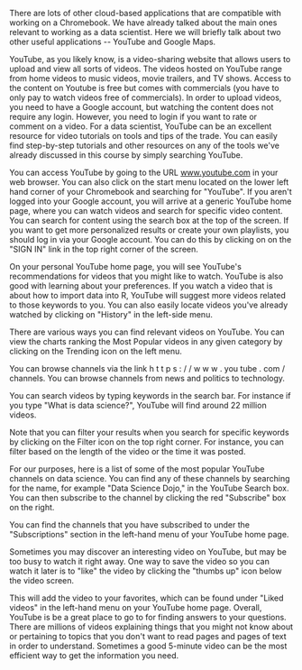 There are lots of other cloud-based applications that are compatible with working on a Chromebook.  We have already talked about the main ones relevant to working as a data scientist.  Here we will briefly talk about two other useful applications -- YouTube and Google Maps.  

YouTube, as you likely know, is a video-sharing website that allows users to upload and view all sorts of videos.  The videos hosted on YouTube range from home videos to music videos, movie trailers, and TV shows. Access to the content on Youtube is free but comes with commercials (you have to only pay to watch videos free of commercials). In order to upload videos, you need to have a Google account, but watching the content does not require any login. However, you need to login if you want to rate or comment on a video.  For a data scientist, YouTube can be an excellent resource for video tutorials on tools and tips of the trade.  You can easily find step-by-step tutorials and other resources on any of the tools we've already discussed in this course by simply searching YouTube.

You can access YouTube by going to the URL www.youtube.com in your web browser.  You can also click on the start menu located on the lower left hand corner of your Chromebook and searching for "YouTube".  If you aren't logged into your Google account, you will arrive at a generic YouTube home page, where you can watch videos and search for specific video content.  You can search for content using the search box at the top of the screen.  If you want to get more personalized results or create your own playlists, you should log in via your Google account.  You can do this by clicking on on the "SIGN IN" link in the top right corner of the screen.

On your personal YouTube home page, you will see YouTube's recommendations for videos that you might like to watch.  YouTube is also good with learning about your preferences. If you watch a video that is about how to import data into R, YouTube will suggest more videos related to those keywords to you.  You can also easily locate videos you've already watched by clicking on "History" in the left-side menu. 

There are various ways you can find relevant videos on YouTube.  You can view the charts ranking the Most Popular videos in any given category by clicking on the Trending icon on the left menu.

You can browse channels via the link h t t p s : / / w w w . you tube . com / channels. You can browse channels from news and politics to technology.

You can search videos by typing keywords in the search bar. For instance if you type "What is data science?", YouTube will find around 22 million videos.

Note that you can filter your results when you search for specific keywords by clicking on the Filter icon on the top right corner. For instance, you can filter based on the length of the video or the time it was posted.

For our purposes, here is a list of some of the most popular YouTube channels on data science.  You can find any of these channels by searching for the name, for example "Data Science Dojo," in the YouTube Search box.  You can then subscribe to the channel by clicking the red "Subscribe" box on the right.

You can find the channels that you have subscribed to under the "Subscriptions" section in the left-hand menu of your YouTube home page.

Sometimes you may discover an interesting video on YouTube, but may be too busy to watch it right away.  One way to save the video so you can watch it later is to "like" the video by clicking the "thumbs up" icon below the video screen. 

This will add the video to your favorites, which can be found under "Liked videos" in the left-hand menu on your YouTube home page.  Overall, YouTube is be a great place to go to for finding answers to your questions. There are millions of videos explaining things that you might not know about or pertaining to topics that you don't want to read pages and pages of text in order to understand. Sometimes a good 5-minute video can be the most efficient way to get the information you need.



